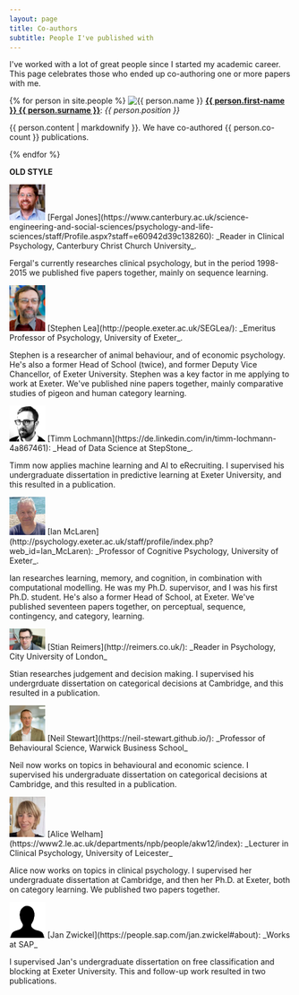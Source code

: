 ```yaml
---
layout: page
title: Co-authors
subtitle: People I've published with
---
```


I've worked with a lot of great people since I started my academic career. This page celebrates those who ended up co-authoring one or more papers with me. 

{% for person in site.people %}
  <img src="{{ person.thumbnail-img }}" alt="{{ person.name }}" style="width:64px;">
  <b><a href="{{ person.link }}">{{ person.first-name }} {{ person.surname }}</a></b>: <i>{{ person.position }}</i>
  <p>{{ person.content | markdownify }}. 
  We have co-authored {{ person.co-count }} publications.</p>
{% endfor %}

**OLD STYLE** 

<img src="/assets/img/fergal-jones.jpg" alt="Fergal Jones" style="width:64px;">
[Fergal Jones](https://www.canterbury.ac.uk/science-engineering-and-social-sciences/psychology-and-life-sciences/staff/Profile.aspx?staff=e60942d39c138260): _Reader in Clinical Psychology, Canterbury Christ Church University_.

Fergal's currently researches clinical psychology, but in the period 1998-2015 we published five papers together, mainly on sequence learning. 

<img src="/assets/img/segl by ingmar.jpg" alt="Stephen Lea" style="width:64px;">
[Stephen Lea](http://people.exeter.ac.uk/SEGLea/): _Emeritus Professor of Psychology, University of Exeter_. 

Stephen is a researcher of animal behaviour, and of economic psychology. He's also a former Head of School (twice), and former Deputy Vice Chancellor, of Exeter University. Stephen was a key factor in me applying to work at Exeter. We've published nine papers together, mainly comparative studies of pigeon and human category learning. 

<img src="/assets/img/timm-lochmann.jpg" alt="Timm Lochmann" style="width:64px;">
[Timm Lochmann](https://de.linkedin.com/in/timm-lochmann-4a867461): _Head of Data Science at StepStone_.

Timm now applies machine learning and AI to eRecruiting. I supervised his undergraduate dissertation in predictive learning at Exeter University, and this resulted in a publication. 

<img src="/assets/img/Ian_McLaren.jpg" alt="Ian McLaren" style="width:64px;">
[Ian McLaren](http://psychology.exeter.ac.uk/staff/profile/index.php?web_id=Ian_McLaren): _Professor of Cognitive Psychology, University of Exeter_. 

Ian researches learning, memory, and cognition, in combination with computational modelling. He was my Ph.D. supervisor, and I was his first Ph.D. student. He's also a former Head of School, at Exeter. We've published seventeen papers together, on perceptual, sequence, contingency, and category, learning. 

<img src="/assets/img/stian-reimers.jpg" alt="Stian Reimers" style="width:64px;">
[Stian Reimers](http://reimers.co.uk/): _Reader in Psychology, City University of London_

Stian researches judgement and decision making. I supervised his undergrduate dissertation on categorical decisions at Cambridge, and this resulted in a publication. 

<img src="/assets/img/neil-stewart.jpg" alt="Neil Stewart" style="width:64px;">
[Neil Stewart](https://neil-stewart.github.io/): _Professor of Behavioural Science, Warwick Business School_

Neil now works on topics in behavioural and economic science. I supervised his undergraduate dissertation on categorical decisions at Cambridge, and this resulted in a publication.

<img src="/assets/img/alice-welham.jpg" alt="Alice Welham" style="width:64px;">
[Alice Welham](https://www2.le.ac.uk/departments/npb/people/akw12/index): _Lecturer in Clinical Psychology, University of Leicester_

Alice now works on topics in clinical psychology. I supervised her undergraduate dissertation at Cambridge, and then her Ph.D. at Exeter, both on category learning. We published two papers together.

<img src="/assets/img/blank-person.jpg" alt="Jan Zwickel" style="width:64px;">
[Jan Zwickel](https://people.sap.com/jan.zwickel#about): _Works at SAP_

I supervised Jan's undergraduate dissertation on free classification and blocking at Exeter University. This and follow-up work resulted in two publications. 
